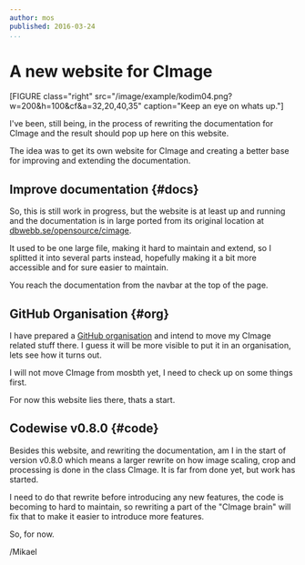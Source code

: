 ```yaml
---
author: mos
published: 2016-03-24
...
```

A new website for CImage
======================================

[FIGURE class="right" src="/image/example/kodim04.png?w=200&h=100&cf&a=32,20,40,35" caption="Keep an eye on whats up."]

I've been, still being, in the process of rewriting the documentation for CImage and the result should pop up here on this website.

The idea was to get its own website for CImage and creating a better base for improving and extending the documentation.

<!--more-->


Improve documentation {#docs}
--------------------------------------

So, this is still work in progress, but the website is at least up and running and the documentation is in large ported from its original location at [dbwebb.se/opensource/cimage](http://dbwebb.se/opensource/cimage).

It used to be one large file, making it hard to maintain and extend, so I splitted it into several parts instead, hopefully making it a bit more accessible and for sure easier to maintain.

You reach the documentation from the navbar at the top of the page.



GitHub Organisation {#org}
--------------------------------------

I have prepared a [GitHub organisation](https://github.com/cimage) and intend to move my CImage related stuff there. I guess it will be more visible to put it in an organisation, lets see how it turns out.

I will not move CImage from mosbth yet, I need to check up on some things first.

For now this website lies there, thats a start.



Codewise v0.8.0 {#code}
--------------------------------------

Besides this website, and rewriting the documentation, am I in the start of version v0.8.0 which means a larger rewrite on how image scaling, crop and processing is done in the class CImage. It is far from done yet, but work has started. 

I need to do that rewrite before introducing any new features, the code is becoming to hard to maintain, so rewriting a part of the "CImage brain" will fix that to make it easier to introduce more features.

So, for now.

/Mikael
